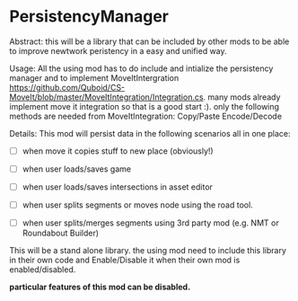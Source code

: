 # PersistencyManager

Abstract: this will be a library that can be included by other mods to be able to improve newtwork peristency in a easy and unified way.

Usage: All the using mod has to do include and intialize the persistency manager and to implement MoveItIntergration https://github.com/Quboid/CS-MoveIt/blob/master/MoveItIntegration/Integration.cs. many mods already implement move it integration so that is a good start :). only the following methods are needed from MoveItIntegration: Copy/Paste Encode/Decode

Details: 
This mod will persist data in the following scenarios all in one place:

- [ ] when move it copies stuff to new place (obviously!)

- [ ] when user loads/saves game

- [ ] when user loads/saves intersections in asset editor

- [ ] when user splits segments or moves node using the road tool.

- [ ] when user splits/merges segments using 3rd party mod (e.g. NMT or Roundabout Builder)

This will be a stand alone library. the using mod need to include this library in their own code and Enable/Disable it when their own mod is enabled/disabled.

**particular features of this mod can be disabled.**
